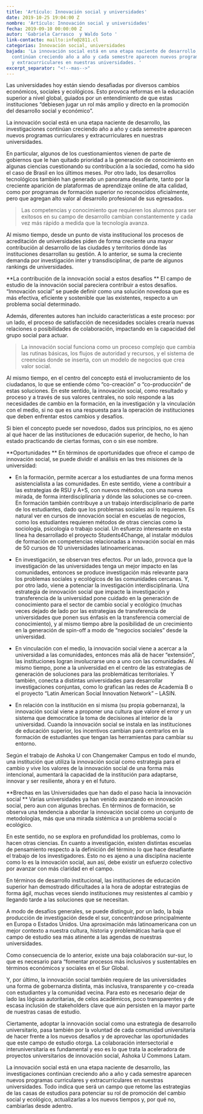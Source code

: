 ```yaml
---
title: 'Artículo: Innovación social y universidades'
date: 2019-10-25 19:04:00 Z
nombre: 'Artículo: Innovación social y universidades'
fecha: 2019-09-10 00:00:00 Z
autor: 'Gabriela Carrasco  y Waldo Soto '
link-contacto: mailto:info@2811.cl
categorias: Innovación social, universidades
bajada: 'La innovación social está en una etapa naciente de desarrollo, las investigaciones
  continúan creciendo año a año y cada semestre aparecen nuevos programas curriculares
  y extracurriculares en nuestras universidades. '
excerpt_separator: "<!--mas-->"
---
```


Las universidades hoy están siendo desafiadas por diversos cambios económicos, sociales y ecológicos. <!--mas--> Esto provoca reformas en la educación superior a nivel global, guiados por un entendimiento de que estas instituciones “debiesen jugar un rol más amplio y directo en la promoción del desarrollo social y económico”.

La innovación social está en una etapa naciente de desarrollo, las investigaciones continúan creciendo año a año y cada semestre aparecen nuevos programas curriculares y extracurriculares en nuestras universidades.

En particular, algunos de los cuestionamientos vienen de parte de gobiernos que le han quitado prioridad a la generación de conocimiento en algunas ciencias cuestionando su contribución a la sociedad, como ha sido el caso de Brasil en los últimos meses. Por otro lado, los desarrollos tecnológicos también han generado un panorama desafiante, tanto por la creciente aparición de plataformas de aprendizaje online de alta calidad, como por programas de formación superior no reconocidos oficialmente, pero que agregan alto valor al desarrollo profesional de sus egresados.

> Las competencias y conocimiento que requieren los alumnos para ser exitosos en su campo de desarrollo cambian constantemente y cada vez más rápido a medida que la tecnología avanza.

Al mismo tiempo, desde un punto de vista institucional los procesos de acreditación de universidades piden de forma creciente una mayor contribución al desarrollo de las ciudades y territorios dónde las instituciones desarrollan su gestión. A lo anterior, se suma la creciente demanda por investigación inter y transdisciplinar, de parte de algunos rankings de universidades. 

**La contribución de la innovación social a estos desafíos
** 
El campo de estudio de la innovación social pareciera contribuir a estos desafíos. “Innovación social” se puede definir como una solución novedosa que es más efectiva, eficiente y sostenible que las existentes, respecto a un problema social determinado. 

Además, diferentes autores han incluido características a este proceso: por un lado, el proceso de satisfacción de necesidades sociales crearía nuevas relaciones o posibilidades de colaboración, impactando en la capacidad del grupo social para actuar.

> La innovación social funciona como un proceso complejo que cambia las rutinas básicas, los flujos de autoridad y recursos, y el sistema de creencias donde se inserta, con un modelo de negocios que crea valor social.

Al mismo tiempo, en el centro del concepto está el involucramiento de los ciudadanos, lo que se entiende cómo “co-creación” o “co-producción” de estas soluciones. En este sentido, la innovación social, como resultado y proceso y a través de sus valores centrales, no solo responde a las necesidades de cambio en la formación, en la investigación y la vinculación con el medio, si no que es una respuesta para la operación de instituciones que deben enfrentar estos cambios y desafíos.

Si bien el concepto puede ser novedoso, dados sus principios, no es ajeno al qué hacer de las instituciones de educación superior, de hecho, lo han estado practicando de ciertas formas, con o sin ese nombre.  

**Oportunidades
**
En términos de oportunidades que ofrece el campo de innovación social, se puede dividir el análisis en las tres misiones de la universidad:
* En la formación, permite acercar a los estudiantes de una forma menos asistencialista a las comunidades.  En este sentido, viene a contribuir a las estrategias de RSU y A+S, con nuevos métodos, con una nueva mirada, de forma interdisciplinaria y dónde las soluciones se co-creen. En formación también contribuye a un trabajo interdisciplinario de parte de los estudiantes, dado que los problemas sociales así lo requieren. Es natural ver en cursos de innovación social en escuelas de negocios, como los estudiantes requieren métodos de otras ciencias como la sociología, psicología o trabajo social. Un esfuerzo interesante en esta línea ha desarrollado el proyecto Students4Change, al instalar módulos de formación en competencias relacionadas a innovación social en más de 50 cursos de 10 universidades latinoamericanas. 

* En investigación, se observan tres efectos. Por un lado, provoca que la investigación de las universidades tenga un mejor impacto en las comunidades, entonces se produce investigación más relevante para los problemas sociales y ecológicos de las comunidades cercanas. Y, por otro lado, viene a potenciar la investigación interdisciplinaria. Una estrategia de innovación social que impacte la investigación y transferencia de la universidad pone cuidado en la generación de conocimiento para el sector de cambio social y ecológico (muchas veces dejado de lado por las estrategias de transferencia de universidades que ponen sus énfasis en la transferencia comercial de conocimiento), y al mismo tiempo abre la posibilidad de un crecimiento en la generación de spin-off a modo de “negocios sociales” desde la universidad. 

* En vinculación con el medio, la innovación social viene a acercar a la universidad a las comunidades, entonces más allá de hacer “extensión”, las instituciones logran involucrarse uno a uno con las comunidades. Al mismo tiempo, pone a la universidad en el centro de las estrategias de generación de soluciones para las problemáticas territoriales. Y también, conecta a distintas universidades para desarrollar investigaciones conjuntas, como lo grafican las redes de Academia B o el proyecto “Latin American Social Innovation Network” – LASIN.

* En relación con la institución en si misma (su propia gobernanza), la innovación social viene a proponer una cultura que valore el error y un sistema que democratice la toma de decisiones al interior de la universidad.
Cuando la innovación social se instala en las instituciones de educación superior, los incentivos cambian para centrarlos en la formación de estudiantes que tengan las herramientas para cambiar su entorno.

Según el trabajo de Ashoka U con Changemaker Campus en todo el mundo, una institución que utiliza la innovación social como estrategia para el cambio y vive los valores de la innovación social de una forma más intencional, aumentará la capacidad de la institución para adaptarse, innovar y ser resiliente, ahora y en el futuro. 

**Brechas en las Universidades que han dado el paso hacia la innovación social
**
Varias universidades ya han venido avanzando en innovación social, pero aun con algunas brechas. En términos de formación, se observa una tendencia a abordar la innovación social como un conjunto de metodologías, más que una mirada sistémica a un problema social o ecológico.

En este sentido, no se explora en profundidad los problemas, como lo hacen otras ciencias. En cuanto a investigación, existen distintas escuelas de pensamiento respecto a la definición del término lo que hace desafiante el trabajo de los investigadores. Esto no es ajeno a una disciplina naciente como lo es la innovación social, aun así, debe existir un esfuerzo colectivo por avanzar con más claridad en el campo.

En términos de desarrollo institucional, las instituciones de educación superior han demostrado dificultades a la hora de adoptar estrategias de forma ágil, muchas veces siendo instituciones muy resistentes al cambio y llegando tarde a las soluciones que se necesitan. 

A modo de desafíos generales, se puede distinguir, por un lado, la baja producción de investigación desde el sur, concentrándose principalmente en Europa o Estados Unidos. Una aproximación más latinoamericana con un mejor contexto a nuestra cultura, historia y problemáticas haría que el campo de estudio sea más atinente a las agendas de nuestras universidades.

Como consecuencia de lo anterior, existe una baja colaboración sur-sur, lo que es necesario para “fomentar procesos más inclusivos y sustentables en términos económicos y sociales en el Sur Global.

Y, por último, la innovación social también requiere de las universidades una forma de gobernanza distinta, más inclusiva, transparente y co-creada con estudiantes y la comunidad vecina. Para esto es necesario dejar de lado las lógicas autoritarias, de celos académicos, poco transparentes y de escasa inclusión de stakeholders clave que aún persisten en la mayor parte de nuestras casas de estudio. 

Ciertamente, adoptar la innovación social como una estrategia de desarrollo universitario, pasa también por la voluntad de cada comunidad universitaria de hacer frente a los nuevos desafíos y de aprovechar las oportunidades que este campo de estudio otorga. La colaboración intersectorial e interuniversitaria es fundamental y eso es lo que trata la aceleradora de proyectos universitarios de innovación social, Ashoka U Commons Latam. 

La innovación social está en una etapa naciente de desarrollo, las investigaciones continúan creciendo año a año y cada semestre aparecen nuevos programas curriculares y extracurriculares en nuestras universidades. Todo indica que será un campo que retome las estrategias de las casas de estudios para potenciar su rol de promoción del cambio social y ecológico, actualizarlas a los nuevos tiempos y, por qué no, cambiarlas desde adentro. 